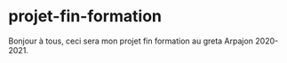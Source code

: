 # projet-fin-formation

Bonjour à tous, ceci sera mon projet fin formation au greta Arpajon 2020-2021.
